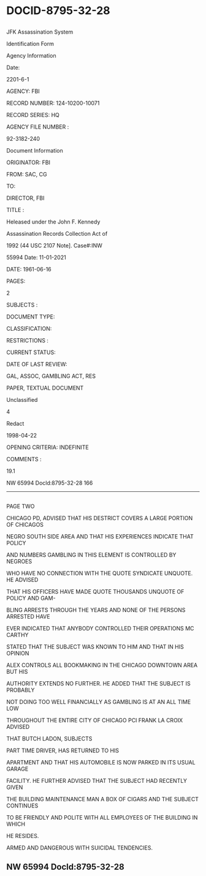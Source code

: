 # DOCID-8795-32-28

##
JFK Assassination System

Identification Form

Agency Information

Date:

2201-6-1

AGENCY: FBI

RECORD NUMBER: 124-10200-10071

RECORD SERIES: HQ

AGENCY FILE NUMBER :

92-3182-240

Document Information

ORIGINATOR: FBI

FROM: SAC, CG

TO:

DIRECTOR, FBI

TITLE :

Heleased under the John F. Kennedy

Assassination Records Collection Act of

1992 (44 USC 2107 Note]. Case#:INW

55994 Date: 11-01-2021

DATE: 1961-06-16

PAGES:

2

SUBJECTS :

DOCUMENT TYPE:

CLASSIFICATION:

RESTRICTIONS :

CURRENT STATUS:

DATE OF LAST REVIEW:

GAL, ASSOC, GAMBLING ACT, RES

PAPER, TEXTUAL DOCUMENT

Unclassified

4

Redact

1998-04-22

OPENING CRITERIA: INDEFINITE

COMMENTS :

19.1

NW 65994 Docld:8795-32-28
166

---

##
PAGE TWO

CHICAGO PD, ADVISED THAT HIS DESTRICT COVERS A LARGE PORTION OF CHICAGOS

NEGRO SOUTH SIDE AREA AND THAT HIS EXPERIENCES INDICATE THAT POLICY

AND NUMBERS GAMBLING IN THIS ELEMENT IS CONTROLLED BY NEGROES

WHO HAVE NO CONNECTION WITH THE QUOTE SYNDICATE UNQUOTE. HE ADVISED

THAT HIS OFFICERS HAVE MADE QUOTE THOUSANDS UNQUOTE OF POLICY AND GAM-

BLING ARRESTS THROUGH THE YEARS AND NONE OF THE PERSONS ARRESTED HAVE

EVER INDICATED THAT ANYBODY CONTROLLED THEIR OPERATIONS MC CARTHY

STATED THAT THE SUBJECT WAS KNOWN TO HIM AND THAT IN HIS OPINION

ALEX CONTROLS ALL BOOKMAKING IN THE CHICAGO DOWNTOWN AREA BUT HIS

AUTHORITY EXTENDS NO FURTHER. HE ADDED THAT THE SUBJECT IS PROBABLY

NOT DOING TOO WELL FINANCIALLY AS GAMBLING IS AT AN ALL TIME LOW

THROUGHOUT THE ENTIRE CITY OF CHICAGO PCI FRANK LA CROIX ADVISED

THAT BUTCH LADON, SUBJECTS

PART TIME DRIVER, HAS RETURNED TO HIS

APARTMENT AND THAT HIS AUTOMOBILE IS NOW PARKED IN ITS USUAL GARAGE

FACILITY. HE FURTHER ADVISED THAT THE SUBJECT HAD RECENTLY GIVEN

THE BUILDING MAINTENANCE MAN A BOX OF CIGARS AND THE SUBJECT CONTINUES

TO BE FRIENDLY AND POLITE WITH ALL EMPLOYEES OF THE BUILDING IN WHICH

HE RESIDES.

ARMED AND DANGEROUS WITH SUICIDAL TENDENCIES.

NW 65994 Docld:8795-32-28
---

